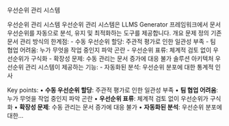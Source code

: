 우선순위 관리 시스템

우선순위 관리 시스템 우선순위 관리 시스템은 LLMS Generator 프레임워크에서 문서 우선순위를 자동으로 분석, 유지 및 최적화하는 도구를 제공합니다. 개요 문제 정의 기존 문서 관리 방식의 한계점: - 수동 우선순위 할당: 주관적 평가로 인한 일관성 부족 - 팀 협업 어려움: 누가 무엇을 작업 중인지 파악 곤란 - 우선순위 표류: 체계적 검토 없이 우선순위가 구식화 - 확장성 문제: 수동 관리는 문서 증가에 대응 불가 솔루션 아키텍처 우선순위 관리 시스템이 제공하는 기능: - 자동화된 분석: 우선순위 분포에 대한 통계적 인사

Key points:
• **수동 우선순위 할당**: 주관적 평가로 인한 일관성 부족
• **팀 협업 어려움**: 누가 무엇을 작업 중인지 파악 곤란
• **우선순위 표류**: 체계적 검토 없이 우선순위가 구식화
• **확장성 문제**: 수동 관리는 문서 증가에 대응 불가
• **자동화된 분석**: 우선순위 분포에 대한...